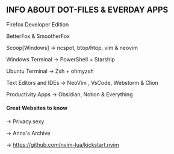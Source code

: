 ## INFO ABOUT DOT-FILES & EVERDAY APPS 

Firefox Developer Edition

BetterFox & SmootherFox

Scoop[Windows] →  ncspot, btop/htop, vim & neovim

Windows Terminal → PowerShell + Starship

Ubuntu Terminal → Zsh + ohmyzsh

Text Editors and IDEs → NeoVim , VsCode, Webstorm & Clion

Productivity Apps → Obsidian, Notion & Everything

#### Great Websites to know

→ Privacy.sexy

→ Anna's Archive

→ https://github.com/nvim-lua/kickstart.nvim
